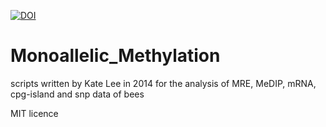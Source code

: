 [![DOI](https://zenodo.org/badge/doi/10.5281/zenodo.58857.svg)](http://dx.doi.org/10.5281/zenodo.58857)

# Monoallelic_Methylation

scripts written by Kate Lee in 2014 for the analysis of MRE, MeDIP, mRNA, cpg-island and snp data of bees

MIT licence
